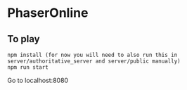 # PhaserOnline

## To play

```
npm install (for now you will need to also run this in server/authoritative_server and server/public manually)
npm run start
```

Go to localhost:8080